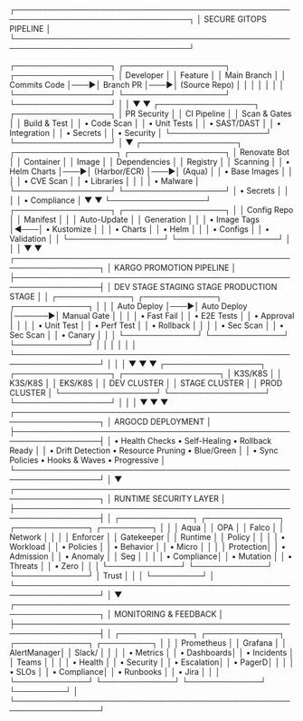 ┌─────────────────────────────────────────────────────────────────────────────────┐
│                            SECURE GITOPS PIPELINE                              │
└─────────────────────────────────────────────────────────────────────────────────┘

┌─────────────────┐    ┌──────────────────┐    ┌─────────────────┐
│  Developer      │    │   Feature        │    │  Main Branch    │
│  Commits Code   │───▶│   Branch PR      │───▶│  (Source Repo)  │
│                 │    │                  │    │                 │
└─────────────────┘    └──────────────────┘    └─────────────────┘
                                │                        │
                                ▼                        ▼
                       ┌─────────────────┐    ┌─────────────────┐
                       │  PR Security    │    │  CI Pipeline    │
                       │  Scan & Gates   │    │  Build & Test   │
                       │  • Code Scan    │    │  • Unit Tests   │
                       │  • SAST/DAST    │    │  • Integration  │
                       │  • Secrets      │    │  • Security     │
                       └─────────────────┘    └─────────────────┘
                                                        │
                                                        ▼
┌─────────────────┐    ┌──────────────────┐    ┌─────────────────┐
│  Renovate Bot   │    │  Container       │    │   Image         │
│  Dependencies   │    │  Registry        │    │   Scanning      │
│  • Helm Charts  │───▶│  (Harbor/ECR)    │───▶│   (Aqua)        │
│  • Base Images  │    │                  │    │   • CVE Scan    │
│  • Libraries    │    │                  │    │   • Malware     │
└─────────────────┘    └──────────────────┘    │   • Secrets     │
         │                       │             │   • Compliance  │
         ▼                       ▼             └─────────────────┘
┌─────────────────┐    ┌──────────────────┐              │
│  Config Repo    │    │  Manifest        │              │
│  Auto-Update    │    │  Generation      │              │
│  • Image Tags   │◀───│  • Kustomize     │              │
│  • Charts       │    │  • Helm          │              │
│  • Configs      │    │  • Validation    │              │
└─────────────────┘    └──────────────────┘              │
         │                                               │
         ▼                                               ▼
┌─────────────────────────────────────────────────────────────────┐
│                    KARGO PROMOTION PIPELINE                    │
├─────────────────────────────────────────────────────────────────┤
│  DEV STAGE          STAGING STAGE         PRODUCTION STAGE     │
│  ┌─────────────┐    ┌─────────────┐       ┌─────────────┐      │
│  │ Auto Deploy │───▶│ Auto Deploy │──────▶│ Manual Gate │      │
│  │ • Fast Fail │    │ • E2E Tests │       │ • Approval  │      │
│  │ • Unit Test │    │ • Perf Test │       │ • Rollback  │      │
│  │ • Sec Scan  │    │ • Sec Scan  │       │ • Canary    │      │
│  └─────────────┘    └─────────────┘       └─────────────┘      │
│         │                   │                      │           │
└─────────────────────────────────────────────────────────────────┘
          │                   │                      │
          ▼                   ▼                      ▼
┌─────────────────┐  ┌─────────────────┐  ┌─────────────────┐
│   K3S/K8S       │  │   K3S/K8S       │  │   EKS/K8S       │
│   DEV CLUSTER   │  │  STAGE CLUSTER  │  │  PROD CLUSTER   │
└─────────────────┘  └─────────────────┘  └─────────────────┘
          │                   │                      │
          ▼                   ▼                      ▼
┌─────────────────────────────────────────────────────────────────┐
│                     ARGOCD DEPLOYMENT                          │
├─────────────────────────────────────────────────────────────────┤
│  • Health Checks     • Self-Healing      • Rollback Ready     │
│  • Drift Detection   • Resource Pruning  • Blue/Green         │
│  • Sync Policies     • Hooks & Waves     • Progressive        │
└─────────────────────────────────────────────────────────────────┘
                                │
                                ▼
┌─────────────────────────────────────────────────────────────────┐
│                    RUNTIME SECURITY LAYER                      │
├─────────────────────────────────────────────────────────────────┤
│  ┌─────────────┐  ┌─────────────┐  ┌─────────────┐  ┌─────────┐ │
│  │    Aqua     │  │    OPA      │  │   Falco     │  │ Network │ │
│  │  Enforcer   │  │ Gatekeeper  │  │  Runtime    │  │ Policy  │ │
│  │ • Workload  │  │ • Policies  │  │ • Behavior  │  │ • Micro │ │
│  │   Protection│  │ • Admission │  │ • Anomaly   │  │   Seg   │ │
│  │ • Compliance│  │ • Mutation  │  │ • Threats   │  │ • Zero  │ │
│  └─────────────┘  └─────────────┘  └─────────────┘  │  Trust  │ │
│                                                     └─────────┘ │
└─────────────────────────────────────────────────────────────────┘
                                │
                                ▼
┌─────────────────────────────────────────────────────────────────┐
│                   MONITORING & FEEDBACK                        │
├─────────────────────────────────────────────────────────────────┤
│  ┌─────────────┐  ┌─────────────┐  ┌─────────────┐  ┌─────────┐ │
│  │ Prometheus  │  │   Grafana   │  │ AlertManager│  │  Slack/ │ │
│  │ • Metrics   │  │ • Dashboards│  │ • Incidents │  │ Teams   │ │
│  │ • Health    │  │ • Security  │  │ • Escalation│  │ • PagerD│ │
│  │ • SLOs      │  │ • Compliance│  │ • Runbooks  │  │ • Jira  │ │
│  └─────────────┘  └─────────────┘  └─────────────┘  └─────────┘ │
└─────────────────────────────────────────────────────────────────┘
